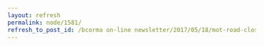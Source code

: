 ```yaml
---
layout: refresh
permalink: node/1581/
refresh_to_post_id: /bcorma on-line newsletter/2017/05/18/mot-road-closures-and-trail-use-reminders-from-bc-govt-for-may-long-weekend
---
```

